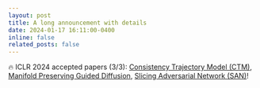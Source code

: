 ```yaml
---
layout: post
title: A long announcement with details
date: 2024-01-17 16:11:00-0400
inline: false
related_posts: false
---
```


🔥 ICLR 2024 accepted papers (3/3): [Consistency Trajectory Model (CTM)](https://openreview.net/forum?id=ymjI8feDTD), [Manifold Preserving Guided Diffusion](https://openreview.net/forum?id=o3BxOLoxm1),  [Slicing Adversarial Network (SAN)](https://openreview.net/forum?id=eiF7TU1E8E)!
